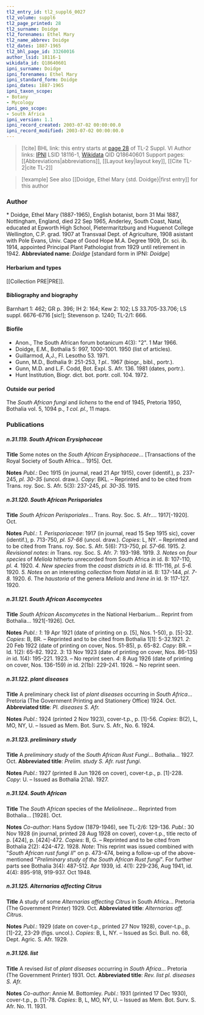 ```yaml
---
tl2_entry_id: tl2_suppl6_0027
tl2_volume: suppl6
tl2_page_printed: 28
tl2_surname: Doidge
tl2_forenames: Ethel Mary
tl2_name_abbrev: Doidge
tl2_dates: 1887-1965
tl2_bhl_page_id: 33260016
author_lsid: 18116-1
wikidata_id: Q18640601
ipni_surname: Doidge
ipni_forenames: Ethel Mary
ipni_standard_form: Doidge
ipni_dates: 1887-1965
ipni_taxon_scope: 
- Botany
- Mycology
ipni_geo_scope: 
- South Africa
ipni_version: 1.1
ipni_record_created: 2003-07-02 00:00:00.0
ipni_record_modified: 2003-07-02 00:00:00.0
---
```


> [!cite] BHL link: this entry starts at [page 28](https://www.biodiversitylibrary.org/page/33260016) of TL-2 Suppl. VI
> Author links: [IPNI](https://www.ipni.org/a/18116-1) LSID 18116-1, [Wikidata](https://www.wikidata.org/wiki/Q18640601) QID Q18640601
> Support pages: [[Abbreviations|abbreviations]], [[Layout key|layout key]], [[Cite TL-2|cite TL-2]]

> [!example] See also [[Doidge, Ethel Mary {std. Doidge}|first entry]] for this author

### Author

\* Doidge, Ethel Mary (1887-1965), English botanist, born 31 Mai 1887, Nottingham, England, died 22 Sep 1965, Anderley, South Coast, Natal, educated at Epworth High School, Pietermaritzburg and Huguenot College Wellington, C.P. grad. 1907 at Transvaal Dept. of Agriculture, 1908 asistant with Pole Evans, Univ. Cape of Good Hope M.A. Degree 1909, Dr. sci. ib. 1914, appointed Principal Plant Pathologist from 1929 until retirement in 1942. 
**Abbreviated name**: *Doidge* \[standard form in IPNI: *Doidge*\]

#### Herbarium and types

[[Collection PRE|PRE]].

#### Bibliography and biography

Barnhart 1: 462; GR p. 396; IH 2: 164; Kew 2: 102; LS 33.705-33.706; LS suppl. 6676-6716 \[sic!\]; Stevenson p. 1240; TL-2/1: 666.

#### Biofile

- Anon., The South African forum botanicum 4(3): "2". 1 Mar 1966.
- Doidge, E.M., Bothalia 5: 997, 1000-1001. 1950 (list of articles).
- Guillarmod, A,J., Fl. Lesotho 53. 1971.
- Gunn, M.D., Bothalia 9: 251-253, *1 pl*.. 1967 (biogr., bibl., portr.).
- Gunn, M.D. and L.F. Codd, Bot. Expl. S. Afr. 136. 1981 (dates, portr.).
- Hunt Institution, Biogr. dict. bot. portr. coll. 104. 1972.

#### Outside our period

The *South African fungi* and *lichens* to the end of 1945, Pretoria 1950, Bothalia vol. 5, 1094 p., *1 col. pl.*, 11 maps.

### Publications

##### n.31.119. South African Erysiphaceae

**Title**
Some notes on the *South African Erysiphaceae*... \[Transactions of the Royal Society of South Africa... 1915\]. Oct.

**Notes**
*Publ*.: Dec 1915 (in journal, read 21 Apr 1915), cover (identif.), p. 237-245, *pl. 30-35* (uncol. draw.). *Copy*: BKL. – Reprinted and to be cited from Trans. roy. Soc. S. Afr. 5(3): 237-245, *pl. 30-35.* 1915.

##### n.31.120. South African Perisporiales

**Title**
*South African Perisporiales*... Trans. Roy. Soc. S. Afr.... 1917\[-1920\]. Oct.

**Notes**
*Publ*.: *1. Perisporiaceae*: 1917 (in journal, read 15 Sep 1915 sic), cover (identif.), p. 713-750, *pl. 57-66* (uncol. draw.). *Copies*: L, NY. – Reprinted and to be cited from Trans. roy. Soc. S. Afr. 5(6): 713-750, *pl. 57-66.* 1915.
*2. Revisional notes*: *in* Trans. roy. Soc. S. Afr. 7: 193-198. 1919.
*3. Notes* on *four species* of *Meliola* hitherto unrecorded from South Africa *in* id. 8: 107-110, *pl. 4.* 1920.
*4. New species* from the *coast districts in* id. 8: 111-116, *pl. 5-6.* 1920.
*5. Notes* on an interesting *collection* from *Natal in* id. 8: 137-144, *pl. 7-8.* 1920.
*6*. The *haustoria* of the genera *Meliola* and *Irene in* id. 9: 117-127. 1920.

##### n.31.121. South African Ascomycetes

**Title**
*South African Ascomycetes* in the National Herbarium... Reprint from Bothalia... 1921\[-1926\]. Oct.

**Notes**
*Publ*.: *1*: 19 Apr 1921 (date of printing on p. \[5\], Nos. 1-50), p. \[5\]-32. *Copies*: B, BR. – Reprinted and to be cited from Bothalia 1\[1\]: 5-32.1921.
*2*: 20 Feb 1922 (date of printing on cover, Nos. 51-85), p. 65-82. *Copy*: BR. – Id. 1(2): 65-82. 1922.
*3*: 13 Nov 1923 (date of printing on cover, Nos. 86-135) *in* id. 1(4): 195-221. 1923. – No reprint seen.
*4*: 8 Aug 1926 (date of printing on cover, Nos. 136-159) *in* id. 2(1b): 229-241. 1926. – No reprint seen.

##### n.31.122. plant diseases

**Title**
A preliminary check list of *plant diseases* occurring in *South Africa*... Pretoria (The Government Printing and Stationery Office) 1924. Oct.
**Abbreviated title**: *Pl. diseases S. Afr.*

**Notes**
*Publ*.: 1924 (printed 2 Nov 1923), cover-t.p., p. \[1\]-56. *Copies*: B(2), L, MO, NY, U. – Issued as Mem. Bot. Surv. S. Afr., No. 6. 1924.

##### n.31.123. preliminary study

**Title**
A *preliminary study* of the *South African Rust Fungi*... Bothalia... 1927. Oct.
**Abbreviated title**: *Prelim. study S. Afr. rust fungi*.

**Notes**
*Publ*.: 1927 (printed 8 Jun 1926 on cover), cover-t.p., p. \[1\]-228. *Copy*: U. – Issued as Bothalia 2(1a). 1927.

##### n.31.124. South African

**Title**
The *South African* species of the *Meliolineae*... Reprinted from Bothalia... \[1928\]. Oct.

**Notes**
*Co-author*: Hans Sydow (1879-1946), see TL-2/6: 129-136.
*Publ*.: 30 Nov 1928 (in journal, printed 28 Aug 1928 on cover), cover-t.p., title recto of p. \[424\], p. \[424\]-472. *Copies*: B, G. – Reprinted and to be cited from Bothalia 2(2): 424-472. 1928.
*Note*: This reprint was issued combined with "*South African rust fungi II*" on p. 473-474, being a follow-up of the above-mentioned "*Preliminary study of the South African Rust fungi*". For further parts see Bothalia 3(4): 487-512. Apr 1939, id. 4(1): 229-236, Aug 1941, id. 4(4): 895-918, 919-937. Oct 1948.

##### n.31.125. Alternarias affecting Citrus

**Title**
A study of some *Alternarias affecting Citrus* in South Africa... Pretoria (The Government Printer) 1929. Oct.
**Abbreviated title**: *Alternarias aff. Citrus*.

**Notes**
*Publ*.: 1929 (date on cover-t.p., printed 27 Nov 1928), cover-t.p., p. \[1\]-22, 23-29 (figs. uncol.). *Copies*: B, L, NY. – Issued as Sci. Bull. no. 68, Dept. Agric. S. Afr. 1929.

##### n.31.126. list

**Title**
A revised *list* of *plant diseases* occurring in *South Africa*... Pretoria (The Government Printer) 1931. Oct.
**Abbreviated title**: *Rev. list pl. diseases S. Afr.*

**Notes**
*Co-author*: Annie M. Bottomley.
*Publ*.: 1931 (printed 17 Dec 1930), cover-t.p., p. \[1\]-78. *Copies*: B, L, MO, NY, U. – Issued as Mem. Bot. Surv. S. Afr. No. 11. 1931.


